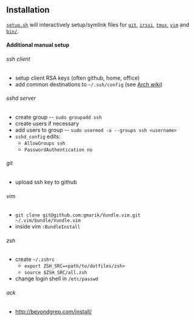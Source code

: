 ## Installation

[`setup.sh`](./setup.sh) will interactively setup/symlink files for [`git`](./git), [`irssi`](./irssi), [`tmux`](./tmux), [`vim`](./vim) and [`bin/`](./bin).

#### Additional manual setup

###### ssh client
- setup client RSA keys (often github, home, office)
- add common destinations to `~/.ssh/config` (see [Arch wiki](https://wiki.archlinux.org/index.php/Secure_Shell#Saving_connection_data_in_ssh_config))

###### sshd server
- create group -- `sudo groupadd ssh`
- create users if necessary
- add users to group -- `sudo usermod -a --groups ssh <username>`
- `sshd_config` edits:
  - `AllowGroups ssh`
  - `PasswordAuthentication no`

###### git
- upload ssh key to github

###### vim
- `git clone git@github.com:gmarik/Vundle.vim.git ~/.vim/bundle/Vundle.vim`
- inside vim `:BundleInstall`

###### zsh
- create `~/.zshrc`
  - `export ZSH_SRC=<path/to/dotfiles/zsh>`
  - `source $ZSH_SRC/all.zsh`
- change login shell in `/etc/passwd`

###### ack
- http://beyondgrep.com/install/
